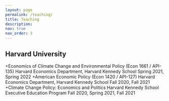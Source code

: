 ```yaml
---
layout: page
permalink: /teaching/
title: Teaching
description:
nav: true
nav_order: 3
---
```


<style>
.myDiv {
    margin: 30px 0px 30px 0px;
}
</style>

<div class="myDiv">
<h2> Harvard University </h2>
+Economics of Climate Change and Environmental Policy (Econ 1661 / API-135)
Harvard Economics Department, Harvard Kennedy School
Spring 2021, Spring 2022
+American Economic Policy (Econ 1420 / API-127)
Harvard Economics Department, Harvard Kennedy School
Fall 2020, Fall 2021
+Climate Change Policy: Economics and Politics
Harvard Kennedy School Executive Education Program
Fall 2020, Spring 2021, Fall 2021
</div>

